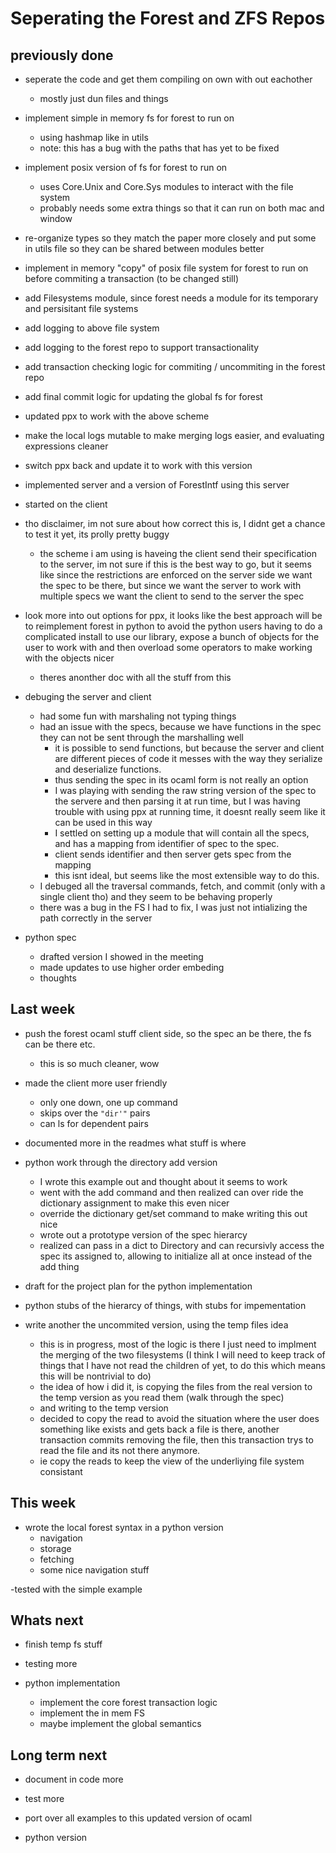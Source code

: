 
# Seperating the Forest and ZFS Repos
## previously done

- seperate the code and get them compiling on own with out eachother
  - mostly just dun files and things
- implement simple in memory fs for forest to run on
  - using hashmap like in utils
  - note: this has a bug with the paths that has yet to be fixed
- implement posix version of fs for forest to run on
  - uses Core.Unix and Core.Sys modules to interact with the file system
  - probably needs some extra things so that it can run on both mac and window
- re-organize types so they match the paper more closely and put some in
utils file so they can be shared between modules better
- implement in memory "copy" of posix file system for forest to run on before commiting a transaction (to be changed still)
- add Filesystems module, since forest needs a module for its temporary and
persisitant file systems
- add logging to above file system
- add logging to the forest repo to support transactionality
- add transaction checking logic for commiting / uncommiting in the forest repo
- add final commit logic for updating the global fs for forest
- updated ppx to work with the above scheme
- make the local logs mutable to make merging logs easier, and evaluating expressions cleaner
- switch ppx back and update it to work with this version
- implemented server and a version of ForestIntf using this server
- started on the client
- tho disclaimer, im not sure about how correct this is, I didnt get a chance to test it yet, its prolly pretty buggy
  - the scheme i am using is haveing the client send their specification to the server, im not sure if this is the best way to go, but it seems like since the restrictions are enforced on the server side we want the spec to be there, but since we want the server to work with multiple specs we want the client to send to the server the spec

- look more into out options for ppx, it looks like the best approach will be to reimplement forest in python to avoid the python users having to do a complicated install to use our library, expose a bunch of objects for the user to work with and then overload some operators to make working with the objects nicer
  - theres anonther doc with all the stuff from this

- debuging the server and client
  - had some fun with marshaling not typing things
  - had an issue with the specs, because we have functions in the spec they
  can not be sent through the marshalling well
    - it is possible to send functions, but because the server and client are different pieces of code it messes with the way they serialize and deserialize functions.
    - thus sending the spec in its ocaml form is not really an option
    - I was playing with sending the raw string version of the spec to the servere and then parsing it at run time, but I was having trouble with
    using ppx at running time, it doesnt really seem like it can be used in this way
    - I settled on setting up a module that will contain all the specs, and has a mapping from identifier of spec to the spec.
    - client sends identifier and then server gets spec from the mapping
    - this isnt ideal, but seems like the most extensible way to do this.
  - I debuged all the traversal commands, fetch, and commit (only with a single client tho) and they seem to be behaving properly
  - there was a bug in the FS I had to fix, I was just not intializing the path correctly in the server

- python spec
  - drafted version I showed in the meeting
  - made updates to use higher order embeding
  - thoughts

## Last week
- push the forest ocaml stuff client side, so the spec an be there, the fs can be there etc.
  - this is so much cleaner, wow

- made the client more user friendly
  - only one down, one up command
  - skips over the `"dir'"` pairs
  - can ls for dependent pairs

- documented more in the readmes what stuff is where

- python work through the directory add version
  - I wrote this example out and thought about it seems to work
  - went with the add command and then realized can over ride the dictionary assignment to make this even nicer
  - override the dictionary get/set command to make writing this out nice
  - wrote out a prototype version of the spec hierarcy
  - realized can pass in a dict to Directory and can recursivly access the spec its assigned to, allowing to initialize all at once instead of the add thing

- draft for the project plan for the python implementation

- python stubs of the hierarcy of things, with stubs for impementation

- write another the uncommited version, using the temp files idea
  - this is in progress, most of the logic is there I just need to implment the
  merging of the two filesystems (I think I will need to keep track of things that I have not read the children of yet, to do this which means this will be nontrivial to do)
  - the idea of how i did it, is copying the files from the real version to the temp version as you read them (walk through the spec)
  - and writing to the temp version
  - decided to copy the read to avoid the situation where the user does something like exists and gets back a file is there, another transaction commits removing the file, then this transaction trys to read the file and
  its not there anymore.
  - ie copy the reads to keep the view of the underliying file system consistant

## This week
- wrote the local forest syntax in a python version
  - navigation
  - storage
  - fetching
  - some nice navigation stuff

-tested with the simple example


## Whats next

- finish temp fs stuff
- testing more

- python implementation
  - implement the core forest transaction logic
  - implement the in mem FS
  - maybe implement the global semantics


## Long term next
- document in code more
- test more
- port over all examples to this updated version of ocaml

- python version
